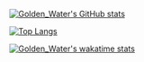 [![Golden_Water's GitHub stats](https://github-readme-stats.vercel.app/api?username=BillGoldenWater)](https://github.com/anuraghazra/github-readme-stats)

[![Top Langs](https://github-readme-stats.vercel.app/api/top-langs/?username=BillGoldenWater&layout=compact&langs_count=10)](https://github.com/anuraghazra/github-readme-stats)

[![Golden_Water's wakatime stats](https://github-readme-stats.vercel.app/api/wakatime?username=Golden_Water&layout=compact)](https://github.com/anuraghazra/github-readme-stats)
